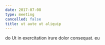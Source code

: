 ```yaml
---
date: 2017-07-08
type: meeting
cancelled: false
title: ut aute ut aliquip
---
```

do Ut in exercitation irure dolor consequat. eu